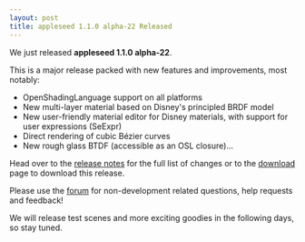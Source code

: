 ```yaml
---
layout: post
title: appleseed 1.1.0 alpha-22 Released
---
```


We just released **appleseed 1.1.0 alpha-22**.

This is a major release packed with new features and improvements, most notably:

- OpenShadingLanguage support on all platforms
- New multi-layer material based on Disney's principled BRDF model
- New user-friendly material editor for Disney materials, with support for user expressions (SeExpr)
- Direct rendering of cubic Bézier curves
- New rough glass BTDF (accessible as an OSL closure)...

Head over to the [release notes](https://github.com/appleseedhq/appleseed/releases/tag/1.1.0-alpha-22) for the full list of changes or to the [download](/download.html) page to download this release.

Please use the [forum](https://forum.appleseedhq.net/) for non-development related questions, help requests and feedback!

We will release test scenes and more exciting goodies in the following days, so stay tuned.
